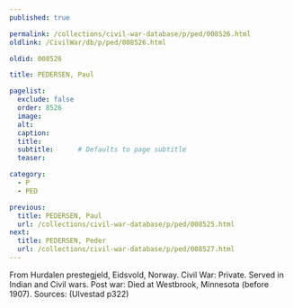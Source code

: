 ```yaml
---
published: true

permalink: /collections/civil-war-database/p/ped/008526.html
oldlink: /CivilWar/db/p/ped/008526.html

oldid: 008526

title: PEDERSEN, Paul

pagelist:
  exclude: false
  order: 8526
  image: 
  alt:
  caption:
  title:
  subtitle:      # Defaults to page subtitle
  teaser:

category: 
  - P 
  - PED

previous:
  title: PEDERSEN, Paul
  url: /collections/civil-war-database/p/ped/008525.html  
next:
  title: PEDERSEN, Peder
  url: /collections/civil-war-database/p/ped/008527.html   
---
```

From Hurdalen prestegjeld, Eidsvold, Norway. Civil War: Private. Served in Indian and Civil wars. Post war: Died at Westbrook, Minnesota (before 1907). Sources: (Ulvestad p322)